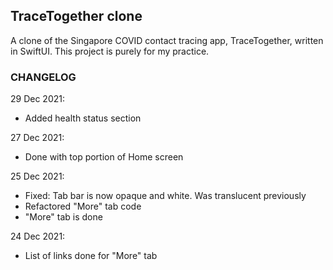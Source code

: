 ## TraceTogether clone

A clone of the Singapore COVID contact tracing app, TraceTogether, written in SwiftUI. This project is purely for my practice.


### CHANGELOG

29 Dec 2021:
- Added health status section

27 Dec 2021:
- Done with top portion of Home screen

25 Dec 2021:
- Fixed: Tab bar is now opaque and white. Was translucent previously
- Refactored "More" tab code
- "More" tab is done

24 Dec 2021:
- List of links done for "More" tab
